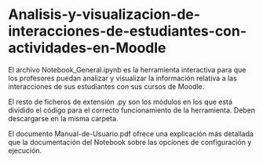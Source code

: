 # Analisis-y-visualizacion-de-interacciones-de-estudiantes-con-actividades-en-Moodle
El archivo Notebook_General.ipynb es la herramienta interactiva para que los profesores puedan analizar y visualizar la información relativa a las interacciones de sus estudiantes con sus cursos de Moodle.

El resto de ficheros de extensión .py son los módulos en los que está dividido el código para el correcto funcionamiento de la herramienta. Deben descargarse en la misma carpeta.

El documento Manual-de-Usuario.pdf ofrece una explicación más detallada que la documentación del Notebook sobre las opciones de configuración y ejecución.
